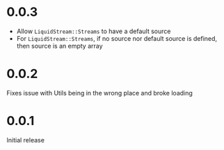 # 0.0.3

- Allow `LiquidStream::Streams` to have a default source
- For `LiquidStream::Streams`, if no source nor default source is defined, then source is an empty array

# 0.0.2

Fixes issue with Utils being in the wrong place and broke loading

# 0.0.1

Initial release
